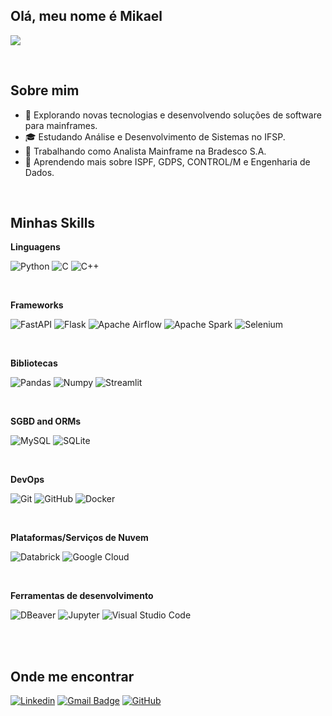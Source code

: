 ## Olá, meu nome é Mikael

![](https://komarev.com/ghpvc/?username=KaelDucatti&color=006bed)

<br>

## Sobre mim

- 🤔 Explorando novas tecnologias e desenvolvendo soluções de software para mainframes.
- 🎓 Estudando Análise e Desenvolvimento de Sistemas no IFSP.
- 💼 Trabalhando como Analista Mainframe na Bradesco S.A.
- 🌱 Aprendendo mais sobre ISPF, GDPS, CONTROL/M e Engenharia de Dados.

<br>

## Minhas Skills

**Linguagens**

![Python](https://img.shields.io/badge/Python-3776AB?style=for-the-badge&logo=python&logoColor=white)
![C](https://img.shields.io/badge/c-%2300599C.svg?style=for-the-badge&logo=c&logoColor=white)
![C++](https://img.shields.io/badge/c++-%2300599C.svg?style=for-the-badge&logo=c%2B%2B&logoColor=white)

<br>

**Frameworks**

![FastAPI](https://img.shields.io/badge/fastapi-109989?style=for-the-badge&logo=FASTAPI&logoColor=white)
![Flask](https://img.shields.io/badge/flask-%23000.svg?style=for-the-badge&logo=flask&logoColor=white)
![Apache Airflow](https://img.shields.io/badge/Apache%20Airflow-017CEE?style=for-the-badge&logo=Apache%20Airflow&logoColor=white)
![Apache Spark](https://img.shields.io/badge/Apache_Spark-FFFFFF?style=for-the-badge&logo=apachespark&logoColor=#E35A)
![Selenium](https://img.shields.io/badge/-selenium-%43B02A?style=for-the-badge&logo=selenium&logoColor=white)


<br>

**Bibliotecas**

![Pandas](https://img.shields.io/badge/Pandas-2C2D72?style=for-the-badge&logo=pandas&logoColor=white)
![Numpy](https://img.shields.io/badge/Numpy-777BB4?style=for-the-badge&logo=numpy&logoColor=white)
![Streamlit](https://img.shields.io/badge/Streamlit-FF4B4B?style=for-the-badge&logo=Streamlit&logoColor=white)


<br>

**SGBD and ORMs**

![MySQL](https://img.shields.io/badge/mysql-4479A1.svg?style=for-the-badge&logo=mysql&logoColor=white)
![SQLite](https://img.shields.io/badge/sqlite-%2307405e.svg?style=for-the-badge&logo=sqlite&logoColor=white)


<br>

**DevOps**

![Git](https://img.shields.io/badge/Git-E34F26?style=for-the-badge&logo=git&logoColor=white)
![GitHub](https://img.shields.io/badge/GitHub-100000?style=for-the-badge&logo=github&logoColor=white)
![Docker](https://img.shields.io/badge/Docker-2496ED?style=for-the-badge&logo=docker&logoColor=white)

<br>

**Plataformas/Serviços de Nuvem**

![Databrick](https://img.shields.io/badge/Databricks-FF3621?style=for-the-badge&logo=Databricks&logoColor=white)
![Google Cloud](https://img.shields.io/badge/GoogleCloud-%234285F4.svg?style=for-the-badge&logo=google-cloud&logoColor=white)


<br>

**Ferramentas de desenvolvimento**

![DBeaver](https://img.shields.io/badge/dbeaver-382923?style=for-the-badge&logo=dbeaver&logoColor=white)
![Jupyter](https://img.shields.io/badge/Jupyter-F37626.svg?&style=for-the-badge&logo=Jupyter&logoColor=white)
![Visual Studio Code](https://img.shields.io/badge/Visual_Studio_Code-0078D4?style=for-the-badge&logo=visual%20studio%20code&logoColor=white)


<br><br>

## Onde me encontrar

[![Linkedin](https://img.shields.io/badge/-KaelDucatti-blue?style=flat-square&logo=Linkedin&logoColor=white&link=www.linkedin.com/in/mikaelducatti)](www.linkedin.com/in/mikaelducatti)
[![Gmail Badge](https://img.shields.io/badge/-contato.mikaelducatti@gmail.com-006bed?style=flat-square&logo=Gmail&logoColor=white&link=mailto:contato.mikaelducatti@gmail.com)](mailto:contato.mikaelducatti@gmail.com)
[![GitHub](https://img.shields.io/github/followers/KaelDucatti?label=follow&style=social)](https://github.com/KaelDucatti/KaelDucatti)

<br><br>
